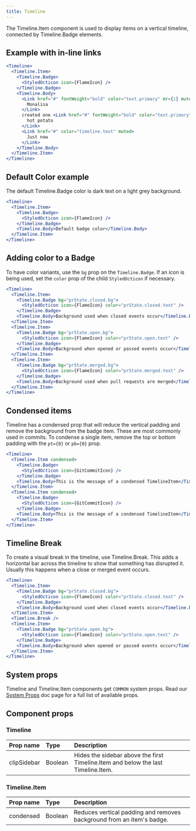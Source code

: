 ```yaml
---
title: Timeline
---
```


The Timeline.Item component is used to display items on a vertical timeline, connected by Timeline.Badge elements.

## Example with in-line links

```jsx live
<Timeline>
  <Timeline.Item>
    <Timeline.Badge>
      <StyledOcticon icon={FlameIcon} />
    </Timeline.Badge>
    <Timeline.Body>
      <Link href="#" fontWeight="bold" color="text.primary" mr={1} muted>
        Monalisa
      </Link>
      created one <Link href="#" fontWeight="bold" color="text.primary" mr={1} muted>
        hot potato
      </Link>
      <Link href="#" color="timeline.text" muted>
        Just now
      </Link>
    </Timeline.Body>
  </Timeline.Item>
</Timeline>
```

## Default Color example

The default Timeline.Badge color is dark text on a light grey background.

```jsx live
<Timeline>
  <Timeline.Item>
    <Timeline.Badge>
      <StyledOcticon icon={FlameIcon} />
    </Timeline.Badge>
    <Timeline.Body>Default badge color</Timeline.Body>
  </Timeline.Item>
</Timeline>
```

## Adding color to a Badge

To have color variants, use the `bg` prop on the `Timeline.Badge`. If an icon is being used, set the `color` prop
of the child `StyledOcticon` if necessary.

```jsx live
<Timeline>
  <Timeline.Item>
    <Timeline.Badge bg="prState.closed.bg">
      <StyledOcticon icon={FlameIcon} color="prState.closed.text" />
    </Timeline.Badge>
    <Timeline.Body>Background used when closed events occur</Timeline.Body>
  </Timeline.Item>
  <Timeline.Item>
    <Timeline.Badge bg="prState.open.bg">
      <StyledOcticon icon={FlameIcon} color="prState.open.text" />
    </Timeline.Badge>
    <Timeline.Body>Background when opened or passed events occur</Timeline.Body>
  </Timeline.Item>
  <Timeline.Item>
    <Timeline.Badge bg="prState.merged.bg">
      <StyledOcticon icon={FlameIcon} color="prState.merged.text" />
    </Timeline.Badge>
    <Timeline.Body>Background used when pull requests are merged</Timeline.Body>
  </Timeline.Item>
</Timeline>
```

## Condensed items

Timeline has a condensed prop that will reduce the vertical padding and remove the background from the badge item. These are most commonly used in commits. To condense a single item, remove the top or bottom padding with the `pt={0}` or `pb={0}` prop.

```jsx live
<Timeline>
  <Timeline.Item condensed>
    <Timeline.Badge>
      <StyledOcticon icon={GitCommitIcon} />
    </Timeline.Badge>
    <Timeline.Body>This is the message of a condensed TimelineItem</Timeline.Body>
  </Timeline.Item>
  <Timeline.Item condensed>
    <Timeline.Badge>
      <StyledOcticon icon={GitCommitIcon} />
    </Timeline.Badge>
    <Timeline.Body>This is the message of a condensed TimelineItem</Timeline.Body>
  </Timeline.Item>
</Timeline>
```

## Timeline Break

To create a visual break in the timeline, use Timeline.Break. This adds a horizontal bar across the timeline to show that something has disrupted it. Usually this happens when a close or merged event occurs.

```jsx live
<Timeline>
  <Timeline.Item>
    <Timeline.Badge bg="prState.closed.bg">
      <StyledOcticon icon={FlameIcon} color="prState.closed.text" />
    </Timeline.Badge>
    <Timeline.Body>Background used when closed events occur</Timeline.Body>
  </Timeline.Item>
  <Timeline.Break />
  <Timeline.Item>
    <Timeline.Badge bg="prState.open.bg">
      <StyledOcticon icon={FlameIcon} color="prState.open.text" />
    </Timeline.Badge>
    <Timeline.Body>Background when opened or passed events occur</Timeline.Body>
  </Timeline.Item>
</Timeline>
```

## System props

Timeline and Timeline.Item components get `COMMON` system props. Read our [System Props](/system-props) doc page for a full list of available props.

## Component props

### Timeline

| Prop name   | Type    | Description                                                                       |
| :---------- | :------ | :-------------------------------------------------------------------------------- |
| clipSidebar | Boolean | Hides the sidebar above the first Timeline.Item and below the last Timeline.Item. |

### Timeline.Item

| Prop name | Type    | Description                                                           |
| :-------- | :------ | :-------------------------------------------------------------------- |
| condensed | Boolean | Reduces vertical padding and removes background from an item's badge. |
